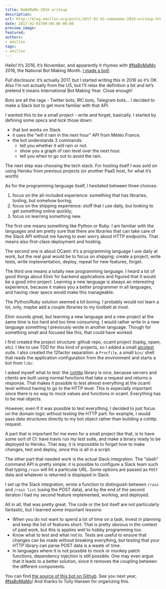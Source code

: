 ```yaml
---
title: NaBoMaMo 2016 writeup
description:
url: http://blog.emillon.org/posts/2017-02-01-nabomamo-2016-writeup.html
date: 2017-02-01T00:00:00-00:00
preview_image:
featured:
authors:
- emillon
tags:
- emillon
---
```


<p>Hello! It&rsquo;s 2016, it&rsquo;s November, and apparently it rhymes with <a href="http://nabomamo.botally.net/">#NaBoMaMo</a> 2016,
the National Bot Making Month. <a href="https://github.com/emillon/rain-bot">I made a bot!</a>.</p>
<p><em>Full disclosure:</em> it&rsquo;s actually 2017, but I started writing this in 2016 so
it&rsquo;s OK. Also I&rsquo;m not actually from the US, but I&rsquo;ll relax the definition a bit
and let&rsquo;s pretend it means International Bot Making Year. Close enough!</p>
<p>Bots are all the rage - Twitter bots, IRC bots, Telegram bots&hellip; I decided to
make a Slack bot to get more familiar with that API.</p>
<p>I wanted this to be a small project - write and forget, basically. I started by
defining some specs and lock those down:</p>
<ul>
<li>that bot works on Slack</li>
<li>it uses the &ldquo;will it rain in the next hour&rdquo; API from M&eacute;t&eacute;o France.</li>
<li>the bot understands 3 commands:
<ul>
<li>tell you whether it will rain or not.</li>
<li>show you a graph of rain level over the next hour.</li>
<li>tell you when to go out to avoid the rain.</li>
</ul></li>
</ul>
<p>The next step was choosing the tech stack. For hosting itself I was sold on
using Heroku from previous projects (or another PaaS host, for what it&rsquo;s worth)</p>
<p>As for the programming language itself, I hesitated between three choices:</p>
<ol type="1">
<li>focus on the all-included experience: something that has libraries, tooling,
but somehow boring;</li>
<li>focus on the shipping experience: stuff that I use daily, but looking to get
something online quickly;</li>
<li>focus on learning something new.</li>
</ol>
<p>The first one means something like Python or Ruby. I am familiar with the
languages and am pretty sure that there are libraries that can take care of the
Slack API without me having to ever worry about HTTP endpoints. That means also
first-class deployment and hosting.</p>
<p>The second one is about OCaml: it&rsquo;s a programming language I use daily at work,
but the real goal would be to focus on shipping: create a project, write tests,
write implementation, deploy, repeat for new features, forget.</p>
<p>The third one means a totally new programming language. I heard a lot of good
things about Elixir for backend applications and figured that it would be a good
intro project. Learning a new language is always an interesting experience,
because it makes you a better programmer in all languages, and having clear
specs would make this manageable.</p>
<p>The Python/Ruby solution seemed a bit boring. I probably would not learn a lot,
only, maybe add a couple libraries to my toolbelt at most.</p>
<p>Elixir sounds great, but learning a new language and a new project at the same
time is too hard and too time consuming. I would rather write in a new language
something I previously wrote in another language. Though for something small and
focused like this, that could have worked.</p>
<p>I first created the project structure: github repo, ocaml project (topkg, opam,
etc). I like to use TDD for this kind of projects, so I added a small <a href="https://github.com/mirage/alcotest">alcotest</a>
suite. I also created the 12factor separation: a <code>Procfile</code>, a small <code>bin/</code>
shell that reads the application configuration from the environment and starts a
bot from <code>lib/</code>.</p>
<p>I asked myself what to test: the <a href="https://github.com/mirage/ocaml-cohttp">cohttp</a> library is nice, because servers and
clients are built using normal functions that take a request and returns a
response. That makes it possible to test almost everything at the ocaml level
without having to go to the HTTP level. This is especially important since there
is no way to mock values and functions in ocaml. Everything has to be real
objects.</p>
<p>However, even if it was possible to test everything, I decided to just focus on
the domain logic without testing the HTTP part: for example, I would pass data
structures directly to my bot object rather than building a cohttp request.</p>
<p>A part that is important for me even for a small project like that, is to have
some sort of CI: have travis run my test suite, and make a binary ready to be
deployed to Heroku. That way, it is impossible to forget how to make changes,
test and deploy, since this is all in a script.</p>
<p>The other part that needed work is the actual Slack integration. The &ldquo;slash&rdquo;
command API is pretty simple: it is possible to configure a Slack team such that
typing <code>/rain</code> will hit a particular URL. Some options are passed as <code>POST</code> data
and whatever is returned is displayed in Slack.</p>
<p>I set up the Slack integration, wrote a function to distinguish between
<code>/rain</code> and <code>/rain list</code> (using the POST data), and by the end of the second
iteraton I had my second feature implemented, working, and deployed.</p>
<p>All in all, that was pretty great. The code or the bot itself are not
particularly fantastic, but I learned some important lessons:</p>
<ul>
<li>When you do not want to spend a lot of time on a task, invest in planning and
keep the list of features short. That is pretty obvious in the context of paid
work, but this is applies well to hobby programming too.</li>
<li>Know what to test and what not to. Tests are useful to ensure that changes can
be made without breaking everything, but testing that your HTTP library can
parse POST data is a waste of time.</li>
<li>In languages where it is not possible to mock or monkey patch functions,
dependency injection is still possible. One may even argue that it leads to
a better solution, since it removes the coupling between the different
components.</li>
</ul>
<p>You can find <a href="https://github.com/emillon/rain-bot">the source of this bot on Github</a>.
See you next year, <a href="http://nabomamo.botally.net/">#NaBoMaMo</a>!
And thanks to Tully Hansen for organizing this.</p>
